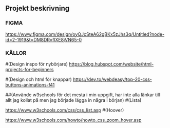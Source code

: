 ## Projekt beskrivning




### FIGMA
https://www.figma.com/design/oyQJcSteA62gBKx5zJhs3q/Untitled?node-id=2-1919&t=DM8DRvflXE8jVN65-0 

### KÄLLOR
#(Design inspo för nybörjare)
https://blog.hubspot.com/website/html-projects-for-beginners 

#(Design och html för knappar)
https://dev.to/webdeasy/top-20-css-buttons-animations-f41 

##(Använde w3schools för det mesta i min uppgift, har inte alla länkar till allt jag kollat på men jag började lägga in några i början)
#(Lista)

https://www.w3schools.com/css/css_list.asp 
#(Hoover)

https://www.w3schools.com/howto/howto_css_zoom_hover.asp 

